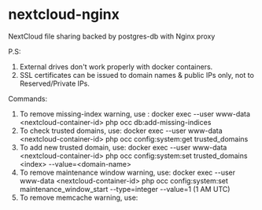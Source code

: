 # nextcloud-nginx
NextCloud file sharing backed by postgres-db with Nginx proxy

P.S:
1. External drives don't work properly with docker containers.
2. SSL certificates can be issued to domain names & public IPs only, not to Reserved/Private IPs.

Commands:
1. To remove missing-index warning, use : docker exec --user www-data \<nextcloud-container-id\> php occ db:add-missing-indices
2. To check trusted domains, use: docker exec --user www-data \<nextcloud-container-id\> php occ config:system:get trusted_domains
3. To add new trusted domain, use: docker exec --user www-data \<nextcloud-container-id\> php occ config:system:set trusted_domains \<index\> --value=\<domain-name\>
4. To remove maintenance window warning, use: docker exec --user www-data \<nextcloud-container-id\> php occ config:system:set maintenance_window_start --type=integer --value=1 (1 AM UTC)
5. To remove memcache warning, use: 
